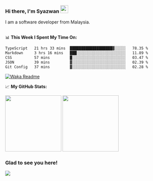### Hi there, I'm Syazwan <img src="https://media.giphy.com/media/hvRJCLFzcasrR4ia7z/giphy.gif" width="25px">
I am a software developer from Malaysia.
<br/><br/>

📊 **This Week I Spent My Time On:**
<!--START_SECTION:waka-->

```txt
TypeScript   21 hrs 33 mins  ███████████████████▓░░░░░   78.35 %
Markdown     3 hrs 16 mins   ███░░░░░░░░░░░░░░░░░░░░░░   11.89 %
CSS          57 mins         █░░░░░░░░░░░░░░░░░░░░░░░░   03.47 %
JSON         39 mins         ▓░░░░░░░░░░░░░░░░░░░░░░░░   02.39 %
Git Config   37 mins         ▓░░░░░░░░░░░░░░░░░░░░░░░░   02.28 %
```

<!--END_SECTION:waka-->
[![Waka Readme](https://github.com/syazwanz/syazwanz/actions/workflows/wakatime.yml/badge.svg)](https://github.com/syazwanz/syazwanz/actions/workflows/wakatime.yml)

📈 **My GitHub Stats:**

<p>
  <img height="180em" src="https://github-readme-stats.vercel.app/api?username=syazwanz&show_icons=true&hide_border=false&&count_private=true&include_all_commits=true" />
  <img height="180em" src="https://github-readme-stats.vercel.app/api/top-langs/?username=syazwanz&exclude_repo=KNN-Image-Classification&show_icons=true&hide_border=false&layout=compact&langs_count=8"/>
</p>

### Glad to see you here!
![](https://visitor-badge.glitch.me/badge?page_id=syazwanz.syazwanz)
